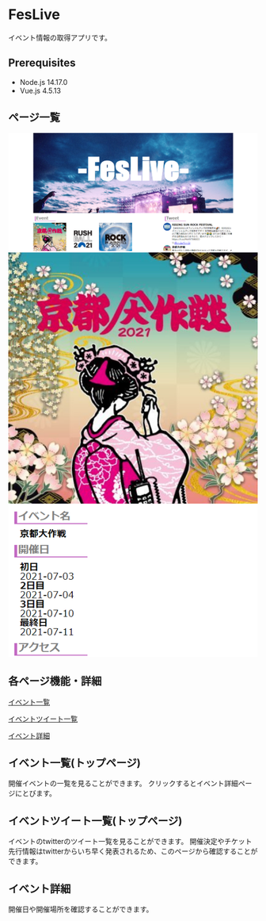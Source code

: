 # FesLive

イベント情報の取得アプリです。

## Prerequisites

- Node.js 14.17.0
- Vue.js 4.5.13

## ページ一覧
<img src="./src/assets/feslive-top.png">
<img src="./src/assets/feslive_image2.png">

## 各ページ機能・詳細
[イベント一覧](#list)

[イベントツイート一覧](#tweet)

[イベント詳細](#detail)

## イベント一覧(トップページ)<a id=list></a>

開催イベントの一覧を見ることができます。
クリックするとイベント詳細ページにとびます。

## イベントツイート一覧(トップページ)<a id=tweet></a>

イベントのtwitterのツイート一覧を見ることができます。
開催決定やチケット先行情報はtwitterからいち早く発表されるため、このページから確認することができます。

## イベント詳細<a id=detail></a>

開催日や開催場所を確認することができます。

